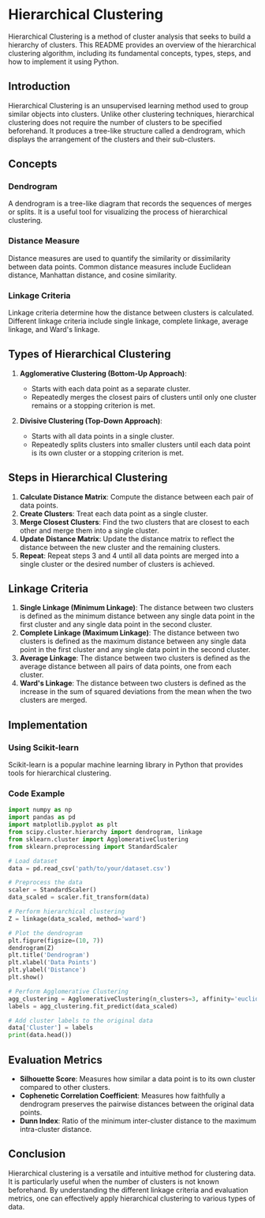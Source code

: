 # Hierarchical Clustering

Hierarchical Clustering is a method of cluster analysis that seeks to build a hierarchy of clusters. This README provides an overview of the hierarchical clustering algorithm, including its fundamental concepts, types, steps, and how to implement it using Python.

## Introduction

Hierarchical Clustering is an unsupervised learning method used to group similar objects into clusters. Unlike other clustering techniques, hierarchical clustering does not require the number of clusters to be specified beforehand. It produces a tree-like structure called a dendrogram, which displays the arrangement of the clusters and their sub-clusters.

## Concepts

### Dendrogram

A dendrogram is a tree-like diagram that records the sequences of merges or splits. It is a useful tool for visualizing the process of hierarchical clustering.

### Distance Measure

Distance measures are used to quantify the similarity or dissimilarity between data points. Common distance measures include Euclidean distance, Manhattan distance, and cosine similarity.

### Linkage Criteria

Linkage criteria determine how the distance between clusters is calculated. Different linkage criteria include single linkage, complete linkage, average linkage, and Ward's linkage.

## Types of Hierarchical Clustering

1. **Agglomerative Clustering (Bottom-Up Approach)**: 
    - Starts with each data point as a separate cluster.
    - Repeatedly merges the closest pairs of clusters until only one cluster remains or a stopping criterion is met.

2. **Divisive Clustering (Top-Down Approach)**: 
    - Starts with all data points in a single cluster.
    - Repeatedly splits clusters into smaller clusters until each data point is its own cluster or a stopping criterion is met.

## Steps in Hierarchical Clustering

1. **Calculate Distance Matrix**: Compute the distance between each pair of data points.
2. **Create Clusters**: Treat each data point as a single cluster.
3. **Merge Closest Clusters**: Find the two clusters that are closest to each other and merge them into a single cluster.
4. **Update Distance Matrix**: Update the distance matrix to reflect the distance between the new cluster and the remaining clusters.
5. **Repeat**: Repeat steps 3 and 4 until all data points are merged into a single cluster or the desired number of clusters is achieved.

## Linkage Criteria

1. **Single Linkage (Minimum Linkage)**: The distance between two clusters is defined as the minimum distance between any single data point in the first cluster and any single data point in the second cluster.
2. **Complete Linkage (Maximum Linkage)**: The distance between two clusters is defined as the maximum distance between any single data point in the first cluster and any single data point in the second cluster.
3. **Average Linkage**: The distance between two clusters is defined as the average distance between all pairs of data points, one from each cluster.
4. **Ward's Linkage**: The distance between two clusters is defined as the increase in the sum of squared deviations from the mean when the two clusters are merged.

## Implementation

### Using Scikit-learn

Scikit-learn is a popular machine learning library in Python that provides tools for hierarchical clustering.

### Code Example

```python
import numpy as np
import pandas as pd
import matplotlib.pyplot as plt
from scipy.cluster.hierarchy import dendrogram, linkage
from sklearn.cluster import AgglomerativeClustering
from sklearn.preprocessing import StandardScaler

# Load dataset
data = pd.read_csv('path/to/your/dataset.csv')

# Preprocess the data
scaler = StandardScaler()
data_scaled = scaler.fit_transform(data)

# Perform hierarchical clustering
Z = linkage(data_scaled, method='ward')

# Plot the dendrogram
plt.figure(figsize=(10, 7))
dendrogram(Z)
plt.title('Dendrogram')
plt.xlabel('Data Points')
plt.ylabel('Distance')
plt.show()

# Perform Agglomerative Clustering
agg_clustering = AgglomerativeClustering(n_clusters=3, affinity='euclidean', linkage='ward')
labels = agg_clustering.fit_predict(data_scaled)

# Add cluster labels to the original data
data['Cluster'] = labels
print(data.head())
```

## Evaluation Metrics

- **Silhouette Score**: Measures how similar a data point is to its own cluster compared to other clusters.
- **Cophenetic Correlation Coefficient**: Measures how faithfully a dendrogram preserves the pairwise distances between the original data points.
- **Dunn Index**: Ratio of the minimum inter-cluster distance to the maximum intra-cluster distance.

## Conclusion

Hierarchical clustering is a versatile and intuitive method for clustering data. It is particularly useful when the number of clusters is not known beforehand. By understanding the different linkage criteria and evaluation metrics, one can effectively apply hierarchical clustering to various types of data.
